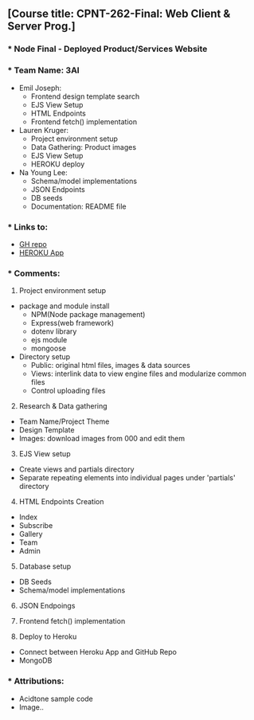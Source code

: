 ## [Course title: CPNT-262-Final: Web Client & Server Prog.]

### * Node Final - Deployed Product/Services Website 
### * Team Name: 3AI
  + Emil Joseph: 
    + Frontend design template search
    + EJS View Setup
    + HTML Endpoints
    + Frontend fetch() implementation
  + Lauren Kruger: 
    + Project environment setup
    + Data Gathering: Product images
    + EJS View Setup
    + HEROKU deploy
  + Na Young Lee: 
    + Schema/model implementations
    + JSON Endpoints
    + DB seeds
    + Documentation: README file


### * Links to:
  + [GH repo](https://github.com/lkruger93/triple-ai)
  + [HEROKU App](https://triple-ai.herokuapp.com/)

### * Comments: 
1. Project environment setup
  + package and module install 
      - NPM(Node package management)
      - Express(web framework)
      - dotenv library
      - ejs module
      - mongoose
  + Directory setup
      - Public: original html files, images & data sources
      - Views: interlink data to view engine files and modularize common files
      - Control uploading files

2. Research & Data gathering
  + Team Name/Project Theme
  + Design Template 
  + Images: download images from 000 and edit them


3. EJS View setup 
  + Create views and partials directory
  + Separate repeating elements into individual pages under 'partials' directory


4. HTML Endpoints Creation
  + Index
  + Subscribe
  + Gallery
  + Team
  + Admin


5. Database setup 
  + DB Seeds
  + Schema/model implementations


6. JSON Endpoings

7. Frontend fetch() implementation

8. Deploy to Heroku
  + Connect between Heroku App and GitHub Repo
  + MongoDB 


   
### * Attributions: 
  + Acidtone sample code
  + Image.. 

